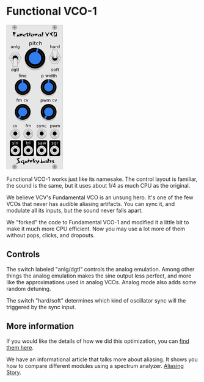 # Functional VCO-1 <a name="fun"></a>

![Functional image](../docs/functional.png)

Functional VCO-1 works just like its namesake. The control layout is familiar, the sound is the same, but it uses about 1/4 as much CPU as the original.

We believe VCV's Fundamental VCO is an unsung hero. It's one of the few VCOs that never has audible aliasing artifacts. You can sync it, and modulate all its inputs, but the sound never falls apart.

We "forked" the code to Fundamental VCO-1 and modified it a little bit to make it much more CPU efficient. Now you may use a lot more of them without pops, clicks, and dropouts.

## Controls

The switch labeled "anlg/dgtl" controls the analog emulation. Among other things the analog emulation makes the sine output less perfect, and more like the approximations used in analog VCOs. Analog mode also adds some random detuning.

The switch "hard/soft" determines which kind of oscillator sync will the triggered by the sync input.

## More information

If you would like the details of how we did this optimization, you can [find them here](../docs/vco-optimization.md).

We have an informational article that talks more about aliasing. It shows you how to compare different modules using a spectrum analyzer. [Aliasing Story](./aliasing.md).
